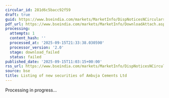 ```yaml
---
circular_id: 281d6c5bacc92f59
draft: true
guid: https://www.bseindia.com/markets/MarketInfo/DispNoticesNCirculars.aspx?Noticeid={8772F980-0684-4B0B-B7DA-E10124AC8C31}&noticeno=20250915-22&dt=09/15/2025&icount=22&totcount=81&flag=0
pdf_url: https://www.bseindia.com/markets/MarketInfo/DownloadAttach.aspx?id=20250915-22&attachedId=
processing:
  attempts: 1
  content_hash: ''
  processed_at: '2025-09-15T21:33:38.030590'
  processor_version: '2.0'
  stage: download_failed
  status: failed
published_date: '2025-09-15T11:03:15+00:00'
rss_url: https://www.bseindia.com/markets/MarketInfo/DispNoticesNCirculars.aspx?Noticeid={8772F980-0684-4B0B-B7DA-E10124AC8C31}&noticeno=20250915-22&dt=09/15/2025&icount=22&totcount=81&flag=0
source: bse
title: Listing of new securities of Ambuja Cements Ltd
---
```


Processing in progress...